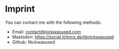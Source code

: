 # Imprint

You can contact me with the following methods:

- Email: contact@nickwasused.com
- Mastodon: <https://social.tchncs.de/@nickwasused>
- Github: Nickwasused